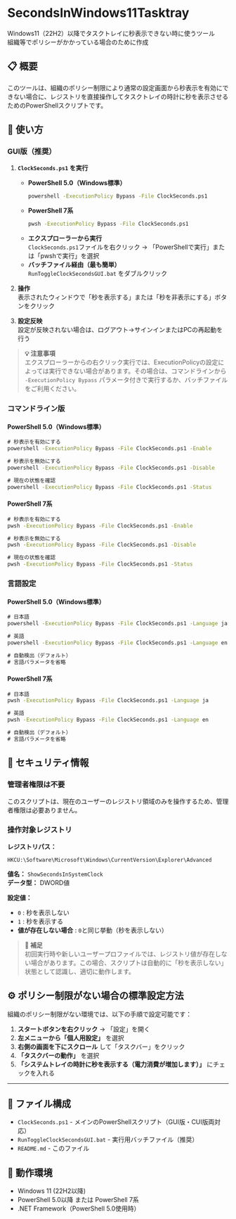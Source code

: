# SecondsInWindows11Tasktray

Windows11（22H2）以降でタスクトレイに秒表示できない時に使うツール  
組織等でポリシーがかかっている場合のために作成

## 📋 概要

このツールは、組織のポリシー制限により通常の設定画面から秒表示を有効にできない場合に、レジストリを直接操作してタスクトレイの時計に秒を表示させるためのPowerShellスクリプトです。

## 🚀 使い方

### GUI版（推奨）

1. **`ClockSeconds.ps1` を実行**
   - **PowerShell 5.0（Windows標準）**  
     ```cmd
     powershell -ExecutionPolicy Bypass -File ClockSeconds.ps1
     ```
   - **PowerShell 7系**  
     ```cmd
     pwsh -ExecutionPolicy Bypass -File ClockSeconds.ps1
     ```
   - **エクスプローラーから実行**  
     `ClockSeconds.ps1`ファイルを右クリック → 「PowerShellで実行」または「pwshで実行」を選択
   - **バッチファイル経由（最も簡単）**  
     `RunToggleClockSecondsGUI.bat` をダブルクリック

2. **操作**  
   表示されたウィンドウで「秒を表示する」または「秒を非表示にする」ボタンをクリック

3. **設定反映**  
   設定が反映されない場合は、ログアウト→サインインまたはPCの再起動を行う

> **💡 注意事項**  
> エクスプローラーからの右クリック実行では、ExecutionPolicyの設定によっては実行できない場合があります。その場合は、コマンドラインから `-ExecutionPolicy Bypass` パラメータ付きで実行するか、バッチファイルをご利用ください。

### コマンドライン版

#### PowerShell 5.0（Windows標準）
```cmd
# 秒表示を有効にする
powershell -ExecutionPolicy Bypass -File ClockSeconds.ps1 -Enable

# 秒表示を無効にする
powershell -ExecutionPolicy Bypass -File ClockSeconds.ps1 -Disable

# 現在の状態を確認
powershell -ExecutionPolicy Bypass -File ClockSeconds.ps1 -Status
```

#### PowerShell 7系
```cmd
# 秒表示を有効にする
pwsh -ExecutionPolicy Bypass -File ClockSeconds.ps1 -Enable

# 秒表示を無効にする
pwsh -ExecutionPolicy Bypass -File ClockSeconds.ps1 -Disable

# 現在の状態を確認
pwsh -ExecutionPolicy Bypass -File ClockSeconds.ps1 -Status
```

### 言語設定

#### PowerShell 5.0（Windows標準）
```cmd
# 日本語
powershell -ExecutionPolicy Bypass -File ClockSeconds.ps1 -Language ja

# 英語
powershell -ExecutionPolicy Bypass -File ClockSeconds.ps1 -Language en

# 自動検出（デフォルト）
# 言語パラメータを省略
```

#### PowerShell 7系
```cmd
# 日本語
pwsh -ExecutionPolicy Bypass -File ClockSeconds.ps1 -Language ja

# 英語
pwsh -ExecutionPolicy Bypass -File ClockSeconds.ps1 -Language en

# 自動検出（デフォルト）
# 言語パラメータを省略
```

## 🔐 セキュリティ情報

### 管理者権限は不要

このスクリプトは、現在のユーザーのレジストリ領域のみを操作するため、管理者権限は必要ありません。

### 操作対象レジストリ

**レジストリパス：**
```
HKCU:\Software\Microsoft\Windows\CurrentVersion\Explorer\Advanced
```

**値名：** `ShowSecondsInSystemClock`  
**データ型：** DWORD値  

**設定値：**
- `0` : 秒を表示しない
- `1` : 秒を表示する
- **値が存在しない場合** : `0`と同じ挙動（秒を表示しない）

> **📝 補足**  
> 初回実行時や新しいユーザープロファイルでは、レジストリ値が存在しない場合があります。この場合、スクリプトは自動的に「秒を表示しない」状態として認識し、適切に動作します。

## ⚙️ ポリシー制限がない場合の標準設定方法

組織のポリシー制限がない環境では、以下の手順で設定可能です：

1. **スタートボタンを右クリック** → 「設定」を開く
2. **左メニューから「個人用設定」** を選択
3. **右側の画面を下にスクロール** して「タスクバー」をクリック
4. **「タスクバーの動作」** を選択
5. **「システムトレイの時計に秒を表示する（電力消費が増加します）」** にチェックを入れる

---

## 📁 ファイル構成

- `ClockSeconds.ps1` - メインのPowerShellスクリプト（GUI版・CUI版両対応）
- `RunToggleClockSecondsGUI.bat` - 実行用バッチファイル（推奨）
- `README.md` - このファイル

## 🔧 動作環境

- Windows 11 (22H2以降)
- PowerShell 5.0以降 または PowerShell 7系
- .NET Framework（PowerShell 5.0使用時）

